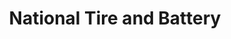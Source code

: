 ---
title: "National Tire and Battery"
url: /pittsburgh/national-tire-and-battery/
shop: Autowerkstatt
---